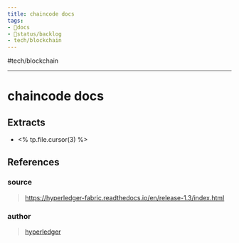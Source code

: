 ```yaml
---
title: chaincode docs
tags:
- 📖docs
- 🚦status/backlog
- tech/blockchain
---
```


#tech/blockchain 

---

# chaincode docs

## Extracts

- <% tp.file.cursor(3) %>
## References

### source
>  https://hyperledger-fabric.readthedocs.io/en/release-1.3/index.html
### author
>  [hyperledger](/Authors/hyperledger.md)
